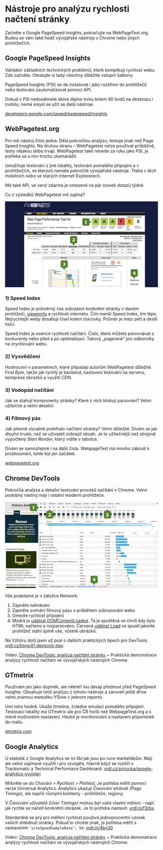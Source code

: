 # Nástroje pro analýzu rychlosti načtení stránky

Začněte s Google PageSpeed Insights, pokračujte na WebPageTest.org. Budou se vám také hodit vývojářské nástroje v Chrome nebo jiných prohlížečích. 

## Google PageSpeed Insights

Validátor základních technických problémů, které komplikují rychlost webu. Zde začněte. Otestujte si tady všechny důležité vstupní šablony. 

PageSpeed Insights (PSI) se dá instalovat i jako rozšíření do prohlížečů nebo testování zautomatizovat pomocí API.

Dokud v PSI nedosáhnete skóre dejme tomu kolem 80 bodů na desktopu i mobilu, nemá smysl se učit se další nástroje. 

[developers.google.com/speed/pagespeed/insights](https://developers.google.com/speed/pagespeed/insights/?hl=cs)

## WebPagetest.org

Pro mě nástroj číslo jedna. Dělá pokročilou analýzu, testuje jinak než Page Speed Insights. Na druhou stranu – WebPagetest nelze používat průběžně, testy nějakou dobu trvají. WebPagetest také nevede za ruku jako PSI, je potřeba se s ním trochu zkamarádit.

Umožňuje testování z jiné lokality, testování pomalého připojení a v prohlížečích, ve kterých nemáte pokročilé vývojářské nástroje. Třeba v těch mobilních nebo ve starých Internet Explorerech.

Má také API, ve verzi zdarma je omezené na pár stovek dotazů týdně. 

Co z výsledků WebPagetest mě zajímá?

![WebPagetest.org stránka s výsledkem testu](dist/images/original/webpagetest-schema.jpg)

### 1) Speed Index

Speed Index je průměrný čas zobrazení konkrétní stránky v daném prohlížeči, [viewportu](viewport-mobily.md) a rychlosti internetu. Čím menší Speed Index, tím lépe. Nejrychlejší weby dosahují čísel kolem tisícovky. Průměr je mezi pěti a desíti tisíci.

Speed Index je esence rychlosti načítání. Číslo, které můžete porovnávat s konkurenty nebo před a po optimalizaci. Takový „pagerank“ pro odborníky na zrychlování webu. 

### 2) Vysvědčení

Hodnocení v parametrech, které připadají autorům WebPagetest důležité. *First Byte*, takže jak rychlý je backend, nastavení kešování na serveru, komprese obrázků a využití CDN.

### 3) Vodopád načítání

Jak se stahují komponenty stránky? Které z nich blokují parsování? Velmi užitečné a velmi detailní.

### 4) Filmový pás

Jak přesně vizuálně probíhalo načítání stránky? Velmi důležité. Dívám se jak dlouho trvalo, než se uživateli zobrazil obsah. Je to užitečnější než strojově vypočtený *Start Render*, který vidíte v tabulce.

Dívám se samozřejmě i na další čísla. WebpageTest má mnoho zákoutí k prozkoumání, tohle byl jen začátek.  

[webpagetest.org](http://www.webpagetest.org/)

## Chrome DevTools

Pokročilá analýza a detailní testování procesů načítání v Chrome. Velmi podobný nástroj mají i ostatní moderní prohlížeče.

![Chrome DevTools a analýza rychlosti](dist/images/original/devtools-rychlost-schema.jpg)

Vše podstatné je v záložce Network:

1. Zapněte nahrávání
2. Zapněte snímání filmový pásu s průběhem zobrazování webu
3. Omezte rychlost připojení
4. Modrá je [událost DOMContentLoaded](https://developer.mozilla.org/en-US/docs/Web/Events/DOMContentLoaded). Ta je spuštěná ve chvíli kdy bylo HTML načteno a rozparsováno. Červená [událost Load](https://developer.mozilla.org/en-US/docs/Web/Events/load) se spustí jakmile prohlížeč stáhl úplně vše, včetně obrázků. 

Na Vzhůru dolů jsem už psal o dalších praktických tipech pro DevTools. [vrdl.cz/blog/41-devtools-tipy](http://www.vzhurudolu.cz/blog/41-devtools-tipyblog/41-devtools-tipy).

<p class="video">
Video: <a href="https://www.youtube.com/watch?v=ewwHYkXmPpQ">Chrome DevTools: analýza načítání stránky </a> ~ Praktická demonstrace analýzy rychlosti načítání ve vývojářských nástrojích Chrome.
</p>

## GTmetrix

Používám jen jako doplněk, ale někteří mu dávají přednost před PageSpeed Insights. Obsahuje totiž analýzu z tohoto nástroje a zároveň ještě dříve velmi známou metodiku YSlow v jednom reportu.

Umí toho hodně. Ukáže timeline, zvládne emulaci pomalého připojení. Testovací lokality má GTmetrix ale pro ČR horší než WebpageTest.org a s méně možnostmi nastavení. Hezké je monitorování a nastavení připomínek do mailu.

[gtmetrix.com](https://gtmetrix.com/)

## Google Analytics

U statistik z Google Analytics se mi líbí jak jsou po ruce markeťákům. Mají ale velmi zajímavé využití i pro vývojáře, hlavně když se rozšíří o Trackomatic a Technical Performace Dashboard. [vrdl.cz/prirucka/google-analytics-vyvojari](http://www.vzhurudolu.cz/prirucka/google-analytics-vyvojari)

Mrkněte se do *Chování > Rychlost > Přehled*. Je potřeba měřit pomocí verze Universal Analytics. Analytics ukazují *Časování stránek (Page Timings)*, ale napříč různými kontexty - prohlížeče, regiony. 

V *Časování uživatelů (User Timings)* mohou být vaše vlastní měření - např. jak rychle se načetl konkrétní obrázek. Je to potřeba nastavit. [vrdl.in/f3rbx](https://developers.google.com/analytics/devguides/collection/analyticsjs/user-timings).

Standardně se prý pro měření rychlost používá jednoprocentní vzorek vašich shlédnutí stránky. Pokud to chcete jinak, je potřeba měřit s nastavením `‘siteSpeedSampleRate’: 50`. [vrdl.in/4bn30](http://www.ericmobley.net/measuring-performance-google-analytics/)

<p class="video">
Video: <a href="https://www.youtube.com/watch?v=ewwHYkXmPpQ">Chrome DevTools: analýza načítání stránky</a> ~ Praktická demonstrace analýzy rychlosti načítání ve vývojářských nástrojích Chrome.
</p>
